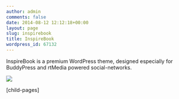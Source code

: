 ```yaml
---
author: admin
comments: false
date: 2014-08-12 12:12:18+00:00
layout: page
slug: inspirebook
title: InspireBook
wordpress_id: 67132
---
```


InspireBook is a premium WordPress theme, designed especially for BuddyPress and rtMedia powered social-networks.





![](https://d3qt5vpr7p9rgn.cloudfront.net/wp-content/uploads/2014/02/InspireBook-Screenshot.png)

[child-pages]
